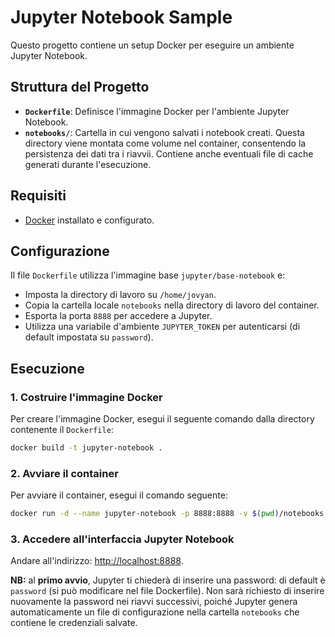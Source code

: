 # Jupyter Notebook Sample

Questo progetto contiene un setup Docker per eseguire un ambiente Jupyter Notebook.

## Struttura del Progetto

- **`Dockerfile`**: Definisce l'immagine Docker per l'ambiente Jupyter Notebook.
- **`notebooks/`**: Cartella in cui vengono salvati i notebook creati. Questa directory viene montata come volume nel container, consentendo la persistenza dei dati tra i riavvii. Contiene anche eventuali file di cache generati durante l'esecuzione.

## Requisiti

- [Docker](https://www.docker.com/) installato e configurato.

## Configurazione

Il file `Dockerfile` utilizza l'immagine base `jupyter/base-notebook` e:
- Imposta la directory di lavoro su `/home/jovyan`.
- Copia la cartella locale `notebooks` nella directory di lavoro del container.
- Esporta la porta `8888` per accedere a Jupyter.
- Utilizza una variabile d'ambiente `JUPYTER_TOKEN` per autenticarsi (di default impostata su `password`).

## Esecuzione

### 1. Costruire l'immagine Docker

Per creare l'immagine Docker, esegui il seguente comando dalla directory contenente il `Dockerfile`:

```bash
docker build -t jupyter-notebook .
```

### 2. Avviare il container

Per avviare il container, esegui il comando seguente:

```bash
docker run -d --name jupyter-notebook -p 8888:8888 -v $(pwd)/notebooks:/home/jovyan/notebooks jupyter-notebook
```

### 3. Accedere all'interfaccia Jupyter Notebook

Andare all'indirizzo: [http://localhost:8888](http://localhost:8888).

**NB:** al  **primo avvio**, Jupyter ti chiederà di inserire una password: di default è `password` (si può modificare nel file Dockerfile). Non sarà richiesto di inserire nuovamente la password nei riavvi successivi, poiché Jupyter genera automaticamente un file di configurazione nella cartella `notebooks` che contiene le credenziali salvate.